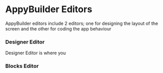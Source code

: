 # AppyBuilder Editors

AppyBuilder editors include 2 editors; one for designing the layout of the screen and the other for coding the app behaviour

### **Designer Editor**

Designer Editor is where you 

### **Blocks Editor**

### 



